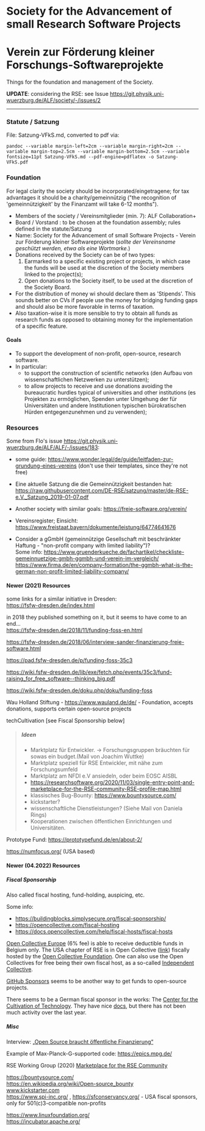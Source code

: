 # Society for the Advancement of small Research Software Projects

# Verein zur Förderung kleiner Forschungs-Softwareprojekte


Things for the foundation and management of the Society.

**UPDATE**: considering the RSE: see Issue https://git.physik.uni-wuerzburg.de/ALF/society/-/issues/2

---

### Statute / Satzung

File: Satzung-VFkS.md, converted to pdf via:

~~~
pandoc --variable margin-left=2cm --variable margin-right=2cm --variable margin-top=2.5cm --variable margin-bottom=2.5cm --variable fontsize=11pt Satzung-VFkS.md --pdf-engine=pdflatex -o Satzung-VFkS.pdf
~~~


### Foundation

For legal clarity the society should be incorporated/eingetragene; for tax advantages it should be a charity/gemeinnützig ("the recognition of 'gemeinnützigkeit' by the Finanzamt will take 6-12 months").

* Members of the society / Vereinsmitglieder (min. 7): ALF Collaboration+
* Board / Vorstand : to be chosen at the foundation assembly; rules defined in the statute/Satzung
* Name: Society for the Advancement of small Software Projects - Verein zur Förderung kleiner Softwareprojekte (_sollte der Vereinsname geschützt werden, etwa als eine Wortmarke._)
* Donations received by the Society can be of two types:
  1. Earmarked to a specific existing project or projects, in which case the funds will be used at the discretion of the Society members linked to the project(s);
  2. Open donations to the Society itself, to be used at the discretion of the Society Board.
* For the distribution of money wi should declare them as 'Stipends'. This sounds better on CVs if people use the money for bridging funding gaps and should also be more favorable in terms of taxation.
* Also taxation-wise it is more sensible to try to obtain all funds as research funds as opposed to obtaining money for the implementation of a specific feature.

#### Goals

* To support the development of non-profit, open-source, research software.
* In particular:
   * to support the construction of scientific networks (den Aufbau von wissenschaftlichen Netzwerken zu unterstützen);
   * to allow projects to receive and use donations avoiding the bureaucratic hurdles typical of universities and other institutions (es Projekten zu ermöglichen, Spenden unter Umgehung der für Universitäten und andere Institutionen typischen bürokratischen Hürden entgegenzunehmen und zu verwenden);

### Resources

Some from Flo's issue https://git.physik.uni-wuerzburg.de/ALF/ALF/-/issues/183:

* some guide: https://www.wonder.legal/de/guide/leitfaden-zur-grundung-eines-vereins (don't use their templates, since they're not free)
* Eine aktuelle Satzung die die Gemeinnützigkeit bestanden hat: https://raw.githubusercontent.com/DE-RSE/satzung/master/de-RSE-e.V._Satzung_2019-01-07.pdf
* Another society with similar goals: https://freie-software.org/verein/

* Vereinsregister; Einsicht:  https://www.freistaat.bayern/dokumente/leistung/64774641676

* Consider a gGmbH (gemeinnützige Gesellschaft mit beschränkter Haftung - "non-profit company with limited liability")?   
  Some info: https://www.gruenderkueche.de/fachartikel/checkliste-gemeinnuetzige-gmbh-ggmbh-und-verein-im-vergleich/   
             https://www.firma.de/en/company-formation/the-ggmbh-what-is-the-german-non-profit-limited-liability-company/


#### Newer (2021) Resources

some links for a similar initiative in Dresden:   
https://fsfw-dresden.de/index.html

in 2018 they published something on it, but it seems to have come to an end...   
https://fsfw-dresden.de/2018/11/funding-foss-en.html

https://fsfw-dresden.de/2018/06/interview-sander-finanzierung-freie-software.html

https://pad.fsfw-dresden.de/p/funding-foss-35c3

https://wiki.fsfw-dresden.de/lib/exe/fetch.php/events/35c3/fund-raising_for_free_software--thinking_big.pdf

https://wiki.fsfw-dresden.de/doku.php/doku/funding-foss

Wau Holland Stiftung - https://www.wauland.de/de/  - Foundation, accepts donations, supports certain open-source projects

techCultivation [see Fiscal Sponsorship below]

> ##### Ideen
> - Marktplatz für Entwickler. -> Forschungsgruppen bräuchten für sowas 
> ein budget.(Mail von Joachim Wuttke)
> - Marktplatz speziell für RSE Entwickler, mit nähe zum Forschungsumfeld
> - Marktplatz am NFDI e.V ansiedeln, oder beim EOSC AISBL
> - https://researchsoftware.org/2020/11/03/single-entry-point-and-marketplace-for-the-RSE-community-RSE-profile-map.html
> - klassisches Bug-Bounty: https://www.bountysource.com/
> - kickstarter?
> - wissenschaftliche Dienstleistungen? (Siehe Mail von Daniela Rings)
> - Kooperationen zwischen öffentlichen Einrichtungen und Universitäten.

Prototype Fund: https://prototypefund.de/en/about-2/

https://numfocus.org/ (USA based)


#### Newer (04.2022) Resources

##### Fiscal Sponsorship

Also called fiscal hosting, fund-holding, auspicing, etc.

Some info: 
- https://buildingblocks.simplysecure.org/fiscal-sponsorship/
- https://opencollective.com/fiscal-hosting
- https://docs.opencollective.com/help/fiscal-hosts/fiscal-hosts

[Open Collective Europe](https://opencollective.com/europe) (6% fee) is able to receive deductible funds in Belgium only.
The USA chapter of RSE is in Open Collective ([link](https://opencollective.com/usrse)) fiscally hosted by the [Open Collective Foundation](https://opencollective.com/foundation). One can also use the Open Collectives for free being their own fiscal host, as a so-called [Independent Collective](https://docs.opencollective.com/help/independent-collectives/about-independent-collectives).

[GitHub Sponsors](https://docs.github.com/en/sponsors) seems to be another way to get funds to open-source projects.

There seems to be a German fiscal sponsor in the works: The [Center for the Cultivation of Technology](https://techcultivation.org/). They have nice [docs](https://techcultivation.org/docs/index.html), but there has not been much activity over the last year.


##### Misc

Interview: [„Open Source braucht öffentliche Finanzierung“](https://netzpolitik.org/2021/interview-open-source-braucht-oeffentliche-finanzierung/)

Example of Max-Planck-G-supported code: https://epics.mpg.de/

RSE Working Group (2020) [Marketplace for the RSE Community](https://researchsoftware.org/2020/11/03/single-entry-point-and-marketplace-for-the-RSE-community-RSE-profile-map.html)

https://bountysource.com/   
https://en.wikipedia.org/wiki/Open-source_bounty   
www.kickstarter.com   
https://www.spi-inc.org/ , https://sfconservancy.org/ - USA fiscal sponsors, only for 501(c)3-compatible non-profits 

https://www.linuxfoundation.org/   
https://incubator.apache.org/

